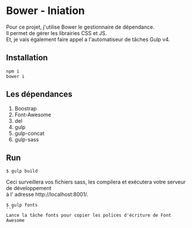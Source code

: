 # Bower - Iniation

Pour ce projet, j'utilise Bower le gestionnaire de dépendance.<br/>  Il permet de gérer les librairies CSS et JS.<br/> 
Et, je vais également faire appel a l'automatiseur de tâches Gulp v4.

## Installation

````
npm i 
bower i
````

## Les dépendances

1. Boostrap
2. Font-Awesome
3. del
4. gulp
5. gulp-concat
6. gulp-sass

## Run

````
$ gulp build 
````
Ceci surveillera vos fichiers sass, les compilera et exécutera votre serveur de développement<br/> à l' adresse http://localhost:8001/.
````
$ gulp fonts
```
Lance la tâche fonts pour copier les polices d'écriture de Font Awesome



